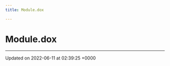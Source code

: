 ```yaml
---
title: Module.dox

---
```


# Module.dox








-------------------------------

Updated on 2022-06-11 at 02:39:25 +0000
